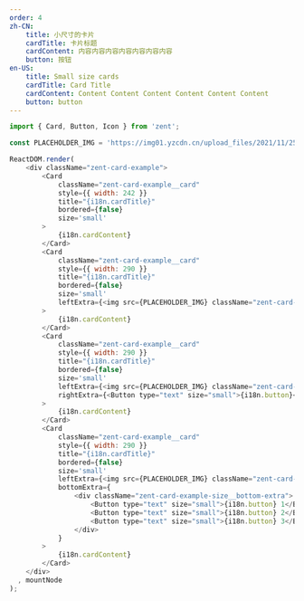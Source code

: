 ```yaml
---
order: 4
zh-CN:
	title: 小尺寸的卡片
	cardTitle: 卡片标题
	cardContent: 内容内容内容内容内容内容内容
	button: 按钮
en-US:
	title: Small size cards
	cardTitle: Card Title
	cardContent: Content Content Content Content Content Content 
	button: button
---
```


```js
import { Card, Button, Icon } from 'zent';

const PLACEHOLDER_IMG = 'https://img01.yzcdn.cn/upload_files/2021/11/25/FnBovVAfgTaDHBmBQh23PpMwwjkY.jpg';

ReactDOM.render(
	<div className="zent-card-example">
		<Card 
			className="zent-card-example__card" 
			style={{ width: 242 }} 
			title="{i18n.cardTitle}"
			bordered={false}
			size='small'
		>
			{i18n.cardContent}
		</Card>
		<Card 
			className="zent-card-example__card" 
			style={{ width: 290 }} 
			title="{i18n.cardTitle}"
			bordered={false}
			size='small'
			leftExtra={<img src={PLACEHOLDER_IMG} className="zent-card-example-size__img" />}
		>
			{i18n.cardContent}
		</Card>
		<Card 
			className="zent-card-example__card" 
			style={{ width: 290 }} 
			title="{i18n.cardTitle}"
			bordered={false}
			size='small'
			leftExtra={<img src={PLACEHOLDER_IMG} className="zent-card-example-size__img" />}
			rightExtra={<Button type="text" size="small">{i18n.button}</Button>}
		>
			{i18n.cardContent}
		</Card>
		<Card 
			className="zent-card-example__card" 
			style={{ width: 290 }} 
			title="{i18n.cardTitle}"
			bordered={false}
			size='small'
			leftExtra={<img src={PLACEHOLDER_IMG} className="zent-card-example-size__img" />}
			bottomExtra={
				<div className="zent-card-example-size__bottom-extra">
					<Button type="text" size="small">{i18n.button} 1</Button>
					<Button type="text" size="small">{i18n.button} 2</Button>
					<Button type="text" size="small">{i18n.button} 3</Button>
				</div>
			}
		>
			{i18n.cardContent}
		</Card>
	</div>
  , mountNode
);
```

<style>
	.zent-card-example-size__img {
		width: 40px;
		border-radius: 2px;
	}
	.zent-card-example-size__bottom-extra {
		margin-top: 16px;
	}
	.zent-card-example-size__bottom-extra > button.zent-btn {
		margin-left: 0 !important;
		margin-right: 8px;
	}
	.zent-card-example-size__bottom-extra .zent-card-example-size__more-btn {
		margin: 0 !important;
		font-size: 16px;
	}
</style>


